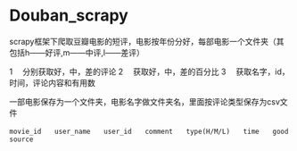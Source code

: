 # Douban_scrapy
scrapy框架下爬取豆瓣电影的短评，电影按年份分好，每部电影一个文件夹（其包括h——好评,m——中评,l——差评）




1　 分别获取好，中，差的评论
2　 获取好，中，差的百分比
3　 获取名字，id，时间，评论内容和有用数

一部电影保存为一个文件夹，电影名字做文件夹名，里面按评论类型保存为csv文件
          
    movie_id　　user_name　　user_id　　comment　　type(H/M/L)　　time　　good　　source
